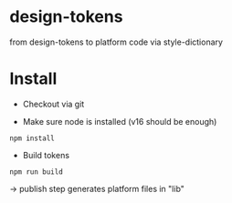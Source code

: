 # design-tokens
from design-tokens to platform code via style-dictionary

# Install

- Checkout via git

- Make sure node is installed (v16 should be enough)

```npm install```

- Build tokens

```npm run build```

-> publish step generates platform files in "lib"
